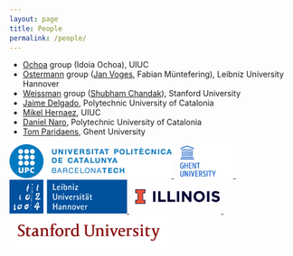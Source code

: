 ```yaml
---
layout: page
title: People
permalink: /people/
---
```

- [Ochoa](http://idoia.ece.illinois.edu/) group (Idoia Ochoa), UIUC
- [Ostermann](https://www.tnt.uni-hannover.de/staff/osterman/) group ([Jan Voges](https://www.tnt.uni-hannover.de/staff/voges/), Fabian Müntefering), Leibniz University Hannover
- [Weissman](https://web.stanford.edu/~tsachy/) group ([Shubham Chandak](https://schandak.people.stanford.edu/)), Stanford University
- [Jaime Delgado](https://imp.upc.edu/en/members/jaime-delgado), Polytechnic University of Catalonia
- [Mikel Hernaez](http://mikelhernaez.github.io/), UIUC
- [Daniel Naro](mailto:dnaro@ac.upc.edu), Polytechnic University of Catalonia
- [Tom Paridaens](https://biblio.ugent.be/person/802000039745), Ghent University

<a href="https://www.upc.edu/ca">
  <img src="/logos/upc_logomark.png" alt="Polytechnic University of Catalonia" height="60px">
</a>
&nbsp;
<a href="https://www.ugent.be/en">
  <img src="/logos/ughent.png" alt="Ghent University" height="60px">
</a>
&nbsp;
<a href="https://www.uni-hannover.de/en/">
  <img src="/logos/luh_logo.svg" alt="University of Hannover" height="60px">
</a>
&nbsp;
<a href="https://www.illinois.edu/">
  <img src="/logos/illinois.jpg" alt="University of Illinois Urbana-Champaign" height="60px">
</a>
&nbsp;
<a href="https://www.stanford.edu/">
  <img src="/logos/SUSig.png" alt="Stanford University" height="60px">
</a>
